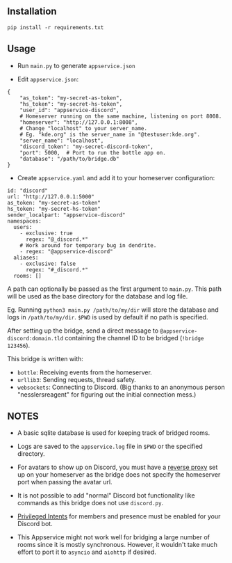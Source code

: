 ## Installation

`pip install -r requirements.txt`

## Usage

* Run `main.py` to generate `appservice.json`

* Edit `appservice.json`:

```
{
    "as_token": "my-secret-as-token",
    "hs_token": "my-secret-hs-token",
    "user_id": "appservice-discord",
    # Homeserver running on the same machine, listening on port 8008.
    "homeserver": "http://127.0.0.1:8008",
    # Change "localhost" to your server_name.
    # Eg. "kde.org" is the server_name in "@testuser:kde.org".
    "server_name": "localhost",
    "discord_token": "my-secret-discord-token",
    "port": 5000,  # Port to run the bottle app on.
    "database": "/path/to/bridge.db"
}
```

* Create `appservice.yaml` and add it to your homeserver configuration:

```
id: "discord"
url: "http://127.0.0.1:5000"
as_token: "my-secret-as-token"
hs_token: "my-secret-hs-token"
sender_localpart: "appservice-discord"
namespaces:
  users:
    - exclusive: true
      regex: "@_discord.*"
    # Work around for temporary bug in dendrite.
    - regex: "@appservice-discord"
  aliases:
    - exclusive: false
      regex: "#_discord.*"
  rooms: []
```

A path can optionally be passed as the first argument to `main.py`. This path will be used as the base directory for the database and log file.

Eg. Running `python3 main.py /path/to/my/dir` will store the database and logs in `/path/to/my/dir`.
`$PWD` is used by default if no path is specified.

After setting up the bridge, send a direct message to `@appservice-discord:domain.tld` containing the channel ID to be bridged (`!bridge 123456`).

This bridge is written with:
* `bottle`: Receiving events from the homeserver.
* `urllib3`: Sending requests, thread safety.
* `websockets`: Connecting to Discord. (Big thanks to an anonymous person "nesslersreagent" for figuring out the initial connection mess.)

## NOTES

* A basic sqlite database is used for keeping track of bridged rooms.

* Logs are saved to the `appservice.log` file in `$PWD` or the specified directory.

* For avatars to show up on Discord, you must have a [reverse proxy](https://github.com/matrix-org/dendrite/blob/master/docs/nginx/monolith-sample.conf) set up on your homeserver as the bridge does not specify the homeserver port when passing the avatar url.

* It is not possible to add "normal" Discord bot functionality like commands as this bridge does not use `discord.py`.

* [Privileged Intents](https://discordpy.readthedocs.io/en/latest/intents.html#privileged-intents) for members and presence must be enabled for your Discord bot.

* This Appservice might not work well for bridging a large number of rooms since it is mostly synchronous. However, it wouldn't take much effort to port it to `asyncio` and `aiohttp` if desired.
